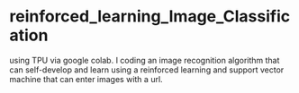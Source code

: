 # reinforced_learning_Image_Classification
using TPU via google colab. I coding an image recognition algorithm that can self-develop and learn using a reinforced learning and support vector machine that can enter images with a url.
